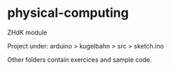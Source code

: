 physical-computing
==================

ZHdK module

Project under:
arduino > kugelbahn > src > sketch.ino

Other folders contain exercices and sample code.
